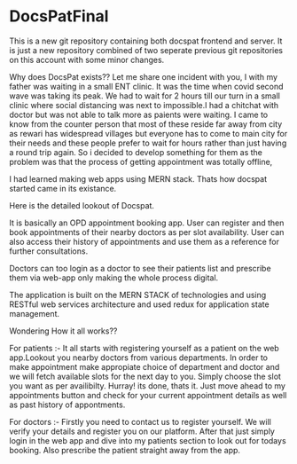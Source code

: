 # DocsPatFinal
This is a new git repository containing both docspat frontend and server. It is just a new repository combined of two seperate previous git repositories on this account with some minor changes.

Why does DocsPat exists?? 
Let me share one incident with you, I with my father was waiting in a small ENT clinic. It was the time when covid second wave was taking its peak. We had to wait for 2 hours till our turn in a small clinic where social distancing was next to impossible.I had a chitchat with doctor but was not able to talk more as paients were waiting. I came to know from the counter person that most of these reside far away from city as rewari has widespread villages but everyone has to come to main city for their needs and these people prefer to wait for hours rather than just having a round trip again. So i decided to develop something for them as the problem was that the process of getting appointment was totally offline,

I had learned making web apps using MERN stack. Thats how docspat started came in its existance.

Here is the detailed lookout of Docspat.

It is basically an OPD appointment booking app. User can register and then book appointments of their nearby doctors as per slot availability. User can also access their history of appointments and use them as a reference for further consultations.

Doctors can too login as a doctor to see their patients list and prescribe them via web-app only making the whole process digital.

The application is built on the MERN STACK of technologies and using RESTful web services architecture and used redux for application state management.

Wondering How it all works??

For patients :-
It all starts with registering yourself as a patient on the web app.Lookout you nearby doctors from various departments.
In order to make appointment make appropiate choice of department and doctor and we will fetch available slots for the next day to you. Simply choose the slot you want as per availibilty. Hurray! its done, thats it. Just move ahead to my appointments button and check for your current appointment details as well as past history of appontments.

For doctors :- 
Firstly you need to contact us to register yourself. We will verify your details and register you on our platform. After that just simply login in the web app and dive into my patients section to look out for todays booking. Also prescribe the patient straight away from the app.

